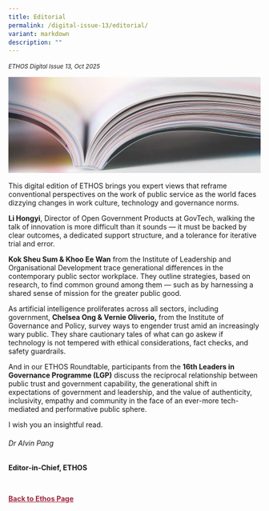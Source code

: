 ```yaml
---
title: Editorial
permalink: /digital-issue-13/editorial/
variant: markdown
description: ""
---
```

<style>
	
.author p
{
	font-size: 15px;
	line-height:24px;
}
	
.notestop ol li
{
font-size: 15px;
line-height:22px;
}	
	
.back a
{
	color: #9f2943;
	font-weight: bold;
}

#banner img
{
	width:100%;
}
	
.author
{
margin-top:40px;
padding-bottom:30px;
}		
	 
</style>
<em><small>ETHOS Digital Issue 13, Oct 2025</small></em>
<div class="background-image">
<img src="/images/Landing_Banner_Images/knowledge_editorial_banner_01.jpg">
</div>

<p> This digital edition of ETHOS brings you expert views that reframe conventional perspectives on the work of public service as the world faces dizzying changes in work culture, technology and governance norms.</p>

**Li Hongyi**, Director of Open Government Products at GovTech, walking the talk of innovation is more difficult than it sounds — it must be backed by clear outcomes, a dedicated support structure, and a tolerance for iterative trial and error.

**Kok Sheu Sum &amp; Khoo Ee Wan** from the Institute of Leadership and Organisational Development trace generational differences in the contemporary public sector workplace. They outline strategies, based on research, to find common ground among them — such as by harnessing a shared sense of mission for the greater public good.

As artificial intelligence proliferates across all sectors, including government, **Chelsea Ong &amp; Vernie Oliverio,** from the Institute of Governance and Policy, survey ways to engender trust amid an increasingly wary public. They share cautionary tales of what can go askew if technology is not tempered with ethical considerations, fact checks, and safety guardrails.

And in our ETHOS Roundtable, participants from the **16th Leaders in Governance Programme (LGP)** discuss the reciprocal relationship between public trust and government capability, the generational shift in expectations of government and leadership, and the value of authenticity, inclusivity, empathy and community in the face of an ever-more tech-mediated and performative public sphere.<p></p>
<p>I wish you an insightful read.</p>

<h6>Dr Alvin Pang</h6>
<strong>Editor-in-Chief, ETHOS</strong> 
<p>

<br>	
</p><div class="back">
<a href="/ethos/">Back to Ethos Page</a>	
</div>
